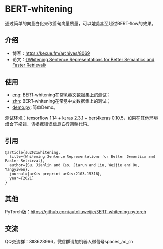 # BERT-whitening
通过简单的向量白化来改善句向量质量，可以媲美甚至超过BERT-flow的效果。

## 介绍
- 博客：https://kexue.fm/archives/8069
- 论文：[《Whitening Sentence Representations for Better Semantics and Faster Retrieval》](https://arxiv.org/abs/2103.15316)

## 使用

- [eng](https://github.com/bojone/BERT-whitening/tree/main/eng): BERT-whitening在常见英文数据集上的测试；
- [zhn](https://github.com/bojone/BERT-whitening/tree/main/zhn): BERT-whitening在常见中文数据集上的测试；
- [demo.py](https://github.com/bojone/BERT-whitening/blob/main/demo.py): 简单Demo。

测试环境：tensorflow 1.14 + keras 2.3.1 + bert4keras 0.10.5，如果在其他环境组合下报错，请根据错误信息自行调整代码。

## 引用
```
@article{su2021whitening,
  title={Whitening Sentence Representations for Better Semantics and Faster Retrieval},
  author={Su, Jianlin and Cao, Jiarun and Liu, Weijie and Ou, Yangyiwen},
  journal={arXiv preprint arXiv:2103.15316},
  year={2021}
}
```

## 其他

PyTorch版：https://github.com/autoliuweijie/BERT-whitening-pytorch

## 交流
QQ交流群：808623966，微信群请加机器人微信号spaces_ac_cn
